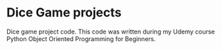 # Dice Game projects
Dice game project code. This code was written during my Udemy course Python 
Object Oriented Programming for Beginners.